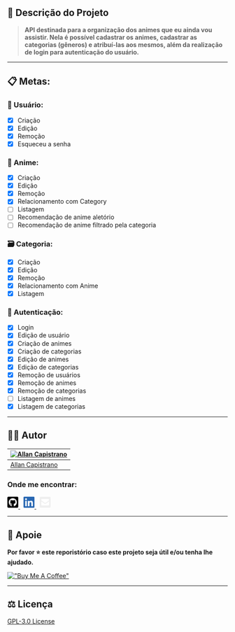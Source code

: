 ## 📖 Descrição do Projeto ##
> **API destinada para a organização dos animes que eu ainda vou assistir. Nela é possível cadastrar os animes, cadastrar as categorias (gêneros) e atribuí-las aos mesmos, além da realização de login para autenticação do usuário.**

------------

## 📋 Metas: ##

### 🧑 Usuário: ###
- [x] Criação
- [x] Edição
- [x] Remoção
- [x] Esqueceu a senha

### 🍜 Anime: ###
- [x] Criação
- [x] Edição
- [x] Remoção
- [x] Relacionamento com Category
- [ ] Listagem
- [ ] Recomendação de anime aletório
- [ ] Recomendação de anime filtrado pela categoria

### 🗃️ Categoria: ###
- [x] Criação
- [x] Edição
- [x] Remoção
- [x] Relacionamento com Anime
- [x] Listagem

### 🔐 Autenticação: ###
- [x] Login
- [x] Edição de usuário
- [x] Criação de animes
- [x] Criação de categorias
- [x] Edição de animes
- [x] Edição de categorias
- [x] Remoção de usuários
- [x] Remoção de animes
- [x] Remoção de categorias
- [ ] Listagem de animes
- [x] Listagem de categorias

------------

## 👨‍💻 Autor ##

| [![Allan Capistrano](https://github.com/AllanCapistrano.png?size=100)](https://github.com/AllanCapistrano) |
| -----------------------------------------------------------------------------------------------------------|
| [Allan Capistrano](https://github.com/AllanCapistrano)                                                     |

<p>
    <h3>Onde me encontrar:</h3>
    <a href="https://github.com/AllanCapistrano">
        <img src="https://github.com/AllanCapistrano/AllanCapistrano/blob/master/assets/github-square-brands.png" alt="Github icon" width="5%">
    </a>
    &nbsp
    <a href="https://www.linkedin.com/in/allancapistrano/">
        <img src="https://github.com/AllanCapistrano/AllanCapistrano/blob/master/assets/linkedin-brands.png" alt="Linkedin icon" width="5%">
    </a> 
    &nbsp
    <a href="https://mail.google.com/mail/u/0/?view=cm&fs=1&tf=1&source=mailto&to=asantos@ecomp.uefs.br">
        <img src="https://github.com/AllanCapistrano/AllanCapistrano/blob/master/assets/envelope-square-solid.png" alt="Email icon" width="5%">
    </a>
</p>

------------

## 🙏 Apoie ##

**Por favor ⭐️ este reporistório caso este projeto seja útil e/ou tenha lhe ajudado.**

[!["Buy Me A Coffee"](https://www.buymeacoffee.com/assets/img/custom_images/orange_img.png)](https://www.buymeacoffee.com/allancapistrano)

------------

## ⚖️ Licença ##
[GPL-3.0 License](https://github.com/AllanCapistrano/animes-to-watch-api/blob/main/LICENSE)
